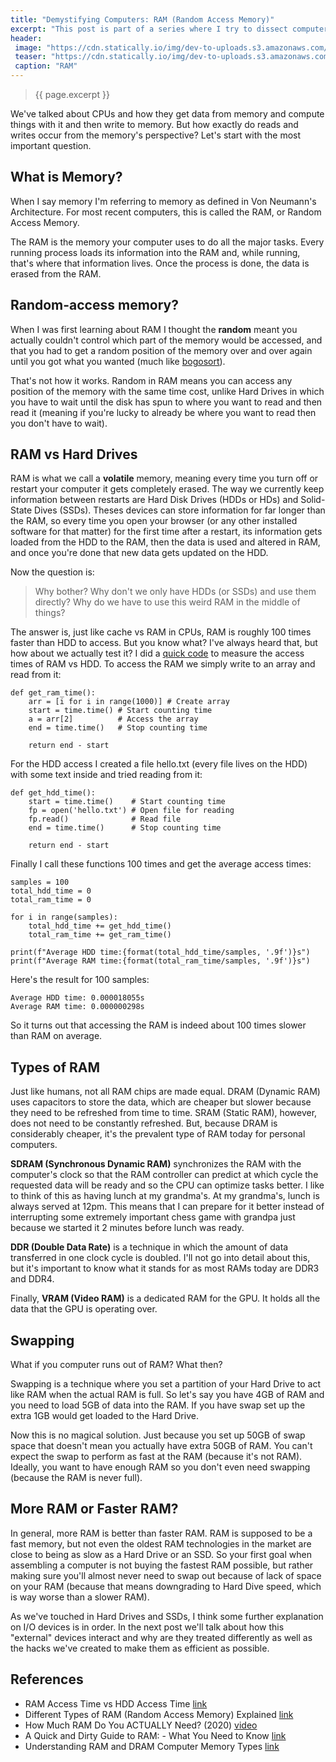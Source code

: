 ```yaml
---
title: "Demystifying Computers: RAM (Random Access Memory)"
excerpt: "This post is part of a series where I try to dissect computers in just enough detail so you can understand the **magic** that goes on behind the curtains when you write a **hello world** program or open up a browser."
header:
 image: "https://cdn.statically.io/img/dev-to-uploads.s3.amazonaws.com/i/jlur0iz7wppqugnrr0i3.jpg?w=720px"
 teaser: "https://cdn.statically.io/img/dev-to-uploads.s3.amazonaws.com/i/jlur0iz7wppqugnrr0i3.jpg?w=460px"
 caption: "RAM"
---
```

> {{ page.excerpt }}

We've talked about CPUs and how they get data from memory and compute things with it and then write to memory. But how exactly do reads and writes occur from the memory's perspective? Let's start with the most important question.

## What is Memory?
When I say memory I'm referring to memory as defined in Von Neumann's Architecture. For most recent computers, this is called the RAM, or Random Access Memory.

The RAM is the memory your computer uses to do all the major tasks. Every running process loads its information into the RAM and, while running, that's where that information lives. Once the process is done, the data is erased from the RAM.

## Random-access memory?
When I was first learning about RAM I thought the **random** meant you actually couldn't control which part of the memory would be accessed, and that you had to get a random position of the memory over and over again until you got what you wanted (much like [bogosort](https://www.youtube.com/watch?v=DaPJkYo2quc)).

That's not how it works. Random in RAM means you can access any position of the memory with the same time cost, unlike Hard Drives in which you have to wait until the disk has spun to where you want to read and then read it (meaning if you're lucky to already be where you want to read then you don't have to wait).

## RAM vs Hard Drives
RAM is what we call a **volatile** memory, meaning every time you turn off or restart your computer it gets completely erased. The way we currently keep information between restarts are Hard Disk Drives (HDDs or HDs) and Solid-State Dives (SSDs). Theses devices can store information for far longer than the RAM, so every time you open your browser (or any other installed software for that matter) for the first time after a restart, its information gets loaded from the HDD to the RAM, then the data is used and altered in RAM, and once you're done that new data gets updated on the HDD.

Now the question is:

> Why bother? Why don't we only have HDDs (or SSDs) and use them directly?
> Why do we have to use this weird RAM in the middle of things?

The answer is, just like cache vs RAM in CPUs, RAM is roughly 100 times faster than HDD to access. But you know what? I've always heard that, but how about we actually test it? I did a [quick code](https://gist.github.com/gmelodie/bcdb30455812301d69d2e3d9e9971488) to measure the access times of RAM vs HDD. To access the RAM we simply write to an array and read from it:
```
def get_ram_time():
    arr = [i for i in range(1000)] # Create array
    start = time.time() # Start counting time
    a = arr[2]          # Access the array
    end = time.time()   # Stop counting time

    return end - start
```
For the HDD access I created a file hello.txt (every file lives on the HDD) with some text inside and tried reading from it:
```
def get_hdd_time():
    start = time.time()    # Start counting time
    fp = open('hello.txt') # Open file for reading
    fp.read()              # Read file
    end = time.time()      # Stop counting time

    return end - start
```
Finally I call these functions 100 times and get the average access times:
```
samples = 100
total_hdd_time = 0
total_ram_time = 0

for i in range(samples):
    total_hdd_time += get_hdd_time()
    total_ram_time += get_ram_time()

print(f"Average HDD time:{format(total_hdd_time/samples, '.9f')}s")
print(f"Average RAM time:{format(total_ram_time/samples, '.9f')}s")
```
Here's the result for 100 samples:
```
Average HDD time: 0.000018055s
Average RAM time: 0.000000298s
```
So it turns out that accessing the RAM is indeed about 100 times slower than RAM on average.

## Types of RAM
Just like humans, not all RAM chips are made equal. DRAM (Dynamic RAM) uses capacitors to store the data, which are cheaper but slower because they need to be refreshed from time to time. SRAM (Static RAM), however, does not need to be constantly refreshed. But, because DRAM is considerably cheaper, it's the prevalent type of RAM today for personal computers.

**SDRAM (Synchronous Dynamic RAM)** synchronizes the RAM with the computer's clock so that the RAM controller can predict at which cycle the requested data will be ready and so the CPU can optimize tasks better. I like to think of this as having lunch at my grandma's. At my grandma's, lunch is always served at 12pm. This means that I can prepare for it better instead of interrupting some extremely important chess game with grandpa just because we started it 2 minutes before lunch was ready.

**DDR (Double Data Rate)** is a technique in which the amount of data transferred in one clock cycle is doubled. I'll not go into detail about this, but it's important to know what it stands for as most RAMs today are DDR3 and DDR4.

Finally, **VRAM (Video RAM)** is a dedicated RAM for the GPU. It holds all the data that the GPU is operating over.

## Swapping
What if you computer runs out of RAM? What then?

Swapping is a technique where you set a partition of your Hard Drive to act like RAM when the actual RAM is full. So let's say you have 4GB of RAM and you need to load 5GB of data into the RAM. If you have swap set up the extra 1GB would get loaded to the Hard Drive.

Now this is no magical solution. Just because you set up 50GB of swap space that doesn't mean you actually have extra 50GB of RAM. You can't expect the swap to perform as fast at the RAM (because it's not RAM). Ideally, you want to have enough RAM so you don't even need swapping (because the RAM is never full).

## More RAM or Faster RAM?
In general, more RAM is better than faster RAM. RAM is supposed to be a fast memory, but not even the oldest RAM technologies in the market are close to being as slow as a Hard Drive or an SSD. So your first goal when assembling a computer is not buying the fastest RAM possible, but rather making sure you'll almost never need to swap out because of lack of space on your RAM (because that means downgrading to Hard Dive speed, which is way worse than a slower RAM).

As we've touched in Hard Drives and SSDs, I think some further explanation on I/O devices is in order. In the next post we'll talk about how this "external" devices interact and why are they treated differently as well as the hacks we've created to make them as efficient as possible.

## References
- RAM Access Time vs HDD Access Time [link](https://www.webopedia.com/TERM/A/access_time.html)
- Different Types of RAM (Random Access Memory) Explained [link](https://www.guru99.com/different-types-ram-random-access-memory.html)
- How Much RAM Do You ACTUALLY Need? (2020) [video](https://www.youtube.com/watch?v=OT-qAQLGkGo)
- A Quick and Dirty Guide to RAM: - What You Need to Know [link](https://www.makeuseof.com/tag/quick-dirty-guide-ram-need-know/)
- Understanding RAM and DRAM Computer Memory Types [link](https://www.atpinc.com/blog/computer-memory-types-dram-ram-module)
